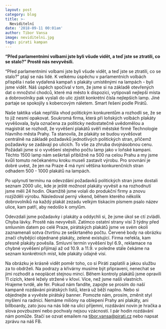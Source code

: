 ```yaml
---
layout: post
category: blog
title: >-
  Neviditelní
date: '2018-09-11 00:01am'
author: Tibor Vansa
image: neviditelni.jpg
tags: pirati kampan
---
```


<b> “Před parlamentními volbami jste byli všude vidět, a teď jste se ztratili, co se stalo?” Prostě nás nevyvěsili. </b>

“Před parlamentními volbami jste byli všude vidět, a teď jste se ztratili, co se stalo?” ptají se nás lidé. K velkému úspěchu v parlamentních volbách přispěla i naše vydařená kampaň s plakáty umístěnými na lampách - byli jsme vidět. Náš úspěch spočíval v tom, že jsme si na základě otevřených dat o množství chodců, které má město k dispozici, vytipovali nejlepší místa a dobrovolníky pak vyslali do ulic zjistit konkrétní čísla nejlepších lamp. Jiné partaje se spokojily s kobercovým náletem. Smart řešení podle Pirátů. 

Naše taktika však nepřišla vhod politickým konkurentům a rozhodli se, že se to již nesmí opakovat. Soukromá firma, která při loňských volbách plakáty vyvěšovala, byla označena za politicky nedostatečně uvědomělou a magistrát se rozhodl, že vyvěšení plakátů svěří městské firmě Technologie hlavního města Prahy. Ta stanovila, že plakáty se budou vyvěšovat centrálně na základě požadavků jednotlivých politických stran, přičemž požadavky se zadávají po ulicích. To vše za zhruba dvojnásobnou cenu. Požádali jsme si o vyvěšení stejného počtu lamp jako v loňské kampani. Těchto 1500 lamp nám seškrtali přibližně na 500 na celou Prahu a my jsme kvůli tomuto nečekanému kroku museli zastavit výrobu. Pro srovnání je dobré uvést, že jen na Praze 4 má nyní většina konkurenčních stran odhadem 500 - 1000 plakátů na lampách. 

Po uplynutí termínu na odevzdání požadavků politických stran jsme dostali seznam 2000 ulic, kde je ještě možnost plakáty vyvěsit a na rozhodnutí jsme měli 24 hodin. Okamžitě jsme volali do produkční firmy a znovu rozjížděli výrobu. Následoval perný víkend, během kterého několik dobrovolníků na každý plakát zezadu velkým tiskacím písmem psalo název ulice, kam patří, aby nedošlo k omylům.

Odevzdali jsme požadavky i plakáty a oddychli si, že jsme úkol se ctí zvládli. Chyba lávky. Prostě nás nevyvěsili. Zatímco ostatní strany visí 3 týdny před smluvním datem po celé Praze, pirátských plakátů jsme ve svém okolí zaznamenali sotva čtvrtinu ze seškrtaného počtu. Červené body na obrázku značí chybějící objednané plakáty, zelené existující. Firma neřekla, kam přesně plakáty pověsila. Smluvní termín vyvěšení byl 6.9., reklamace na chybné vyvěšení přijímají až od 10.9. a 11.9. v poledne stále čekáme na seznam konkrétních míst, kde plakáty údajně visí.

Na obrázku je krásně vidět poměr toho, co si Piráti zaplatili a jakou službu za to obdrželi. Na podrazy a křivárny musíme být připraveni, nenechat se jimi rozhodit a neoplácet stejnou mincí. Během kontroly plakátů jsme opravili 11 cizích, které ležely stržené v křoví. Více, než jsme našli vlastních. Hrajeme tvrdě, ale fér. Pokud nám fandíte, zapojte se prosím do naší kampaně rozdávání pirátských listů, která už běží naplno. Nebo si objednejte a vyvěste pirátský banner. Pomozte nám, prosím, změnit styl myšlení na radnici. Nemáme milióny na oblepení Prahy ani plakáty, ani billboardy, zato jsou na nás lidé na ulici příjemní, rozdávání novin je hračka a slova povzbuzení nebo pochvaly nejsou vzácností. I pár hodin rozdávání nám pomůže. Stačí se ozvat emailem na tibor.vansa@pirati.cz nebo napsat zprávu na náš FB. 


